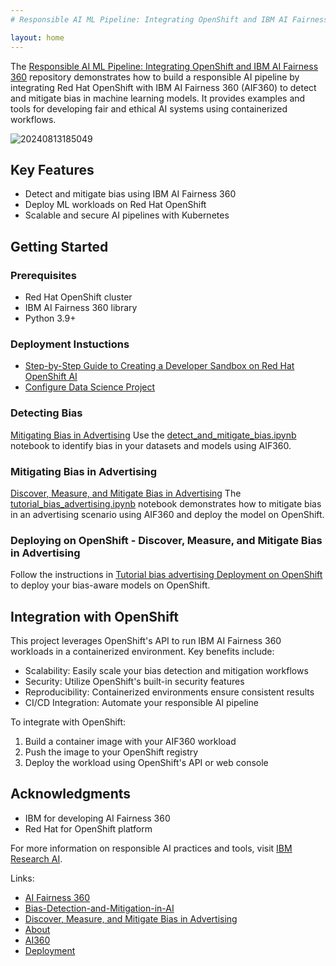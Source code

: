 ```yaml
---
# Responsible AI ML Pipeline: Integrating OpenShift and IBM AI Fairness 360

layout: home
---
```


The [Responsible AI ML Pipeline: Integrating OpenShift and IBM AI Fairness 360](https://github.com/tosin2013/responsible-ai-ml-pipeline) repository demonstrates how to build a responsible AI pipeline by integrating Red Hat OpenShift with IBM AI Fairness 360 (AIF360) to detect and mitigate bias in machine learning models. It provides examples and tools for developing fair and ethical AI systems using containerized workflows.

![20240813185049](https://i.imgur.com/MgHBWr9.jpeg)

## Key Features
- Detect and mitigate bias using IBM AI Fairness 360
- Deploy ML workloads on Red Hat OpenShift
- Scalable and secure AI pipelines with Kubernetes

## Getting Started

### Prerequisites
- Red Hat OpenShift cluster
- IBM AI Fairness 360 library
- Python 3.9+

### Deployment Instuctions
* [Step-by-Step Guide to Creating a Developer Sandbox on Red Hat OpenShift AI](https://tosin2013.github.io/responsible-ai-ml-pipeline/deployment/create-a-openshift-ai-sandbox.html)
* [Configure Data Science Project](https://tosin2013.github.io/responsible-ai-ml-pipeline/deployment/configure-data-science.html)
  
### Detecting Bias
[Mitigating Bias in Advertising]()
Use the [detect_and_mitigate_bias.ipynb](https://github.com/tosin2013/responsible-ai-ml-pipeline/blob/main/notebooks/ai360/detect_and_mitigate_bias.ipynb) notebook to identify bias in your datasets and models using AIF360.

### Mitigating Bias in Advertising
[Discover, Measure, and Mitigate Bias in Advertising](https://tosin2013.github.io/responsible-ai-ml-pipeline/ai360/tutorial_bias_advertising.html)
The [tutorial_bias_advertising.ipynb]([notebooks/ai360/tutorial_bias_advertising.ipynb](https://github.com/tosin2013/responsible-ai-ml-pipeline/blob/main/notebooks/ai360/tutorial_bias_advertising.ipynb)) notebook demonstrates how to mitigate bias in an advertising scenario using AIF360 and deploy the model on OpenShift.

### Deploying on OpenShift - Discover, Measure, and Mitigate Bias in Advertising
Follow the instructions in [Tutorial bias advertising Deployment on OpenShift](https://tosin2013.github.io/responsible-ai-ml-pipeline/applications/tutorial_bias_advertising.html) to deploy your bias-aware models on OpenShift.

## Integration with OpenShift

This project leverages OpenShift's API to run IBM AI Fairness 360 workloads in a containerized environment. Key benefits include:

- Scalability: Easily scale your bias detection and mitigation workflows
- Security: Utilize OpenShift's built-in security features
- Reproducibility: Containerized environments ensure consistent results
- CI/CD Integration: Automate your responsible AI pipeline

To integrate with OpenShift:

1. Build a container image with your AIF360 workload
2. Push the image to your OpenShift registry
3. Deploy the workload using OpenShift's API or web console


## Acknowledgments
- IBM for developing AI Fairness 360
- Red Hat for OpenShift platform

For more information on responsible AI practices and tools, visit [IBM Research AI](https://www.research.ibm.com/artificial-intelligence/).


Links:
- [AI Fairness 360](https://aif360.res.ibm.com/)
- [Bias-Detection-and-Mitigation-in-AI](https://github.com/BirdiD/Bias-Detection-and-Mitigation-in-AI/tree/main)
- [Discover, Measure, and Mitigate Bias in Advertising](https://github.com/Trusted-AI/AIF360/blob/main/examples/tutorial_bias_advertising.ipynb)
- [About](about.markdown)
- [AI360](ai360/index.md)
- [Deployment](deployment/index.md)
